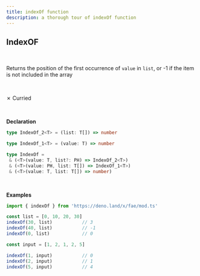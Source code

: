 ```yaml
---
title: indexOf function
description: a thorough tour of indexOf function
---
```


## IndexOF

<br>

Returns the position of the first occurrence of `value` in `list`, or -1 if the item is not included in the array

<br>

&cross; Curried

<br>

**Declaration**

```typescript
type IndexOf_2<T> = (list: T[]) => number

type IndexOf_1<T> = (value: T) => number

type IndexOf =
 & (<T>(value: T, list?: PH) => IndexOf_2<T>)
 & (<T>(value: PH, list: T[]) => IndexOf_1<T>)
 & (<T>(value: T, list: T[]) => number)
```

<br>

**Examples**
```typescript
import { indexOf } from 'https://deno.land/x/fae/mod.ts'

const list = [0, 10, 20, 30]
indexOf(30, list)           // 3
indexOf(40, list)           // -1
indexOf(0, list)            // 0

const input = [1, 2, 1, 2, 5]

indexOf(1, input)           // 0
indexOf(2, input)           // 1
indexOf(5, input)           // 4
```
